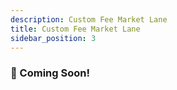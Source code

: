 ```yaml
---
description: Custom Fee Market Lane
title: Custom Fee Market Lane
sidebar_position: 3
---
```


<!-- TODO: @David fill out -->

### 👀 Coming Soon!

